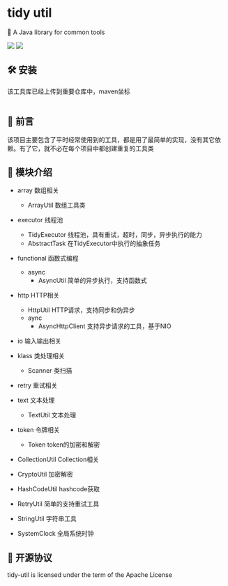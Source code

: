 # tidy util

🍎 A Java library for common tools

![](https://img.shields.io/badge/JDK-8%2B-brightgreen)
![](https://github.com/watertreestar/tidy-util/workflows/Java-CI/badge.svg)

## 🛠️ 安装

该工具库已经上传到重要仓库中，maven坐标

```xml

```

## 🎉 前言

该项目主要包含了平时经常使用到的工具，都是用了最简单的实现，没有其它依赖。有了它，就不必在每个项目中都创建重复的工具类

## 🏢 模块介绍

- array 数组相关
  - ArrayUtil 数组工具类

- executor 线程池
  - TidyExecutor 线程池，具有重试，超时，同步，异步执行的能力
  - AbstractTask 在TidyExecutor中执行的抽象任务

- functional 函数式编程
  - async
    - AsyncUtil 简单的异步执行，支持函数式

- http HTTP相关
  - HttpUtil HTTP请求，支持同步和伪异步
  - aync
    - AsyncHttpClient 支持异步请求的工具，基于NIO

- io 输入输出相关

- klass 类处理相关
  - Scanner 类扫描

- retry 重试相关

- text 文本处理
  - TextUtil 文本处理

- token 令牌相关
  - Token token的加密和解密

- CollectionUtil Collection相关

- CryptoUtil 加密解密

- HashCodeUtil hashcode获取

- RetryUtil 简单的支持重试工具

- StringUtil 字符串工具

- SystemClock 全局系统时钟

## 📄 开源协议

tidy-util is licensed under the term of the Apache License